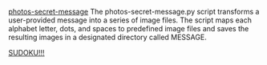 [photos-secret-message](https://docs.google.com/forms/d/e/1FAIpQLSejd3XVd1BohUpah0N0-4rmt248x5E_VXKKdKE47pcfi14cLw/viewform?usp=sf_link)
The photos-secret-message.py script transforms a user-provided message into a series of image files. The script maps each alphabet letter, dots, and spaces to predefined image files and saves the resulting images in a designated directory called MESSAGE.


[SUDOKU!!!](https://docs.google.com/forms/d/e/1FAIpQLSf-tO6YXNiW0ou4XRuyGN2czdNGuRLqee6YmFB-Rdpbc0KFfQ/viewform?usp=sf_link)
